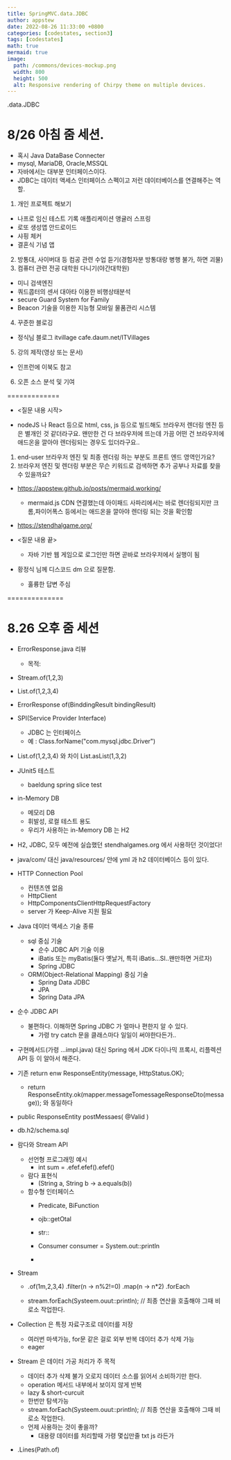 ```yaml
---
title: SpringMVC.data.JDBC
author: appstew
date: 2022-08-26 11:33:00 +0800
categories: [codestates, section3]
tags: [codestates]
math: true
mermaid: true
image:
  path: /commons/devices-mockup.png
  width: 800
  height: 500
  alt: Responsive rendering of Chirpy theme on multiple devices.
---
```


.data.JDBC

# 8/26 아침 줌 세션.

- 혹시 Java DataBase Connecter
- mysql, MariaDB, Oracle,MSSQL
- 자바에서는 대부분 인터페이스이다.
- JDBC는 데이터 액세스 인터페이스 스펙이고 저런 데이터베이스를 연결해주는 역할.

1. 개인 프로젝트 해보기
- 나프로 임신 테스트 기록 애플리케이션 앵귤러 스프링
- 로또 생성앱 안드로이드
- 샤핑 체커
- 결혼식 기념 앱
2. 방통대, 사이버대 등 컴공 관련 수업 듣기(경험자분 방통대랑 병행 불가, 하면 괴물)
3. 컴퓨터 관련 전공 대학원 다니기(야간대학원)
- 미니 검색엔진
- 쿼드콥터의 센서 대아타 이용한 비행상태분석
- secure Guard System for Family
- Beacon 기술을 이용한 지능형 모바일 물품관리 시스템
4. 꾸준한 블로깅
- 정식님 블로그 itvillage cafe.daum.net/ITVillages
5. 강의 제작(영상 또는 문서)
- 인프런에 이북도 참고
6. 오픈 소스 분석 및 기여

=============
- <질문 내용 시작>

- nodeJS 나 React 등으로 html, css, js 등으로 빌드해도 브라우저 렌더링 엔진 등은 별개인 것 같더라구요. 왠만한 건 다 브라우저에 뜨는데 가끔 어떤 건 브라우저에 애드온을 깔아야 렌더링되는 경우도 있더라구요..

1. end-user 브라우저 엔진 및 최종 렌더링 하는 부분도 프론트 엔드 영역인가요?
2. 브라우저 엔진 및 렌더링 부분은 무슨 키워드로 검색하면 추가 공부나 자료를 찾을 수 있을까요?
- https://appstew.github.io/posts/mermaid.working/
  - mermaid.js CDN 연결했는데 아이패드 사파리에서는 바로 렌더링되지만 크롬,파이어폭스 등에서는 애드온을 깔아야 렌더링 되는 것을 확인함
- https://stendhalgame.org/

- <질문 내용 끝>
  - 자바 기반 웹 게임으로 로그인만 하면 곧바로 브라우저에서 실행이 됨 

- 황정식 님께 디스코드 dm 으로 질문함.
  - 훌륭한 답변 주심

==============

# 8.26 오후 줌 세션

- ErrorResponse.java 리뷰
  - 목적:

- Stream.of(1,2,3)
- List.of(1,2,3,4)
- ErrorResponse of(BinddingResult bindingResult)

- SPI(Service Provider Interface)
  - JDBC 는 인터페이스
  - 예 : Class.forName("com.mysql.jdbc.Driver")

- List.of(1,2,3,4) 와 차이 List.asList(1,3,2)

- JUnit5 테스트
  - baeldung spring slice test

- in-Memory DB
  - 메모리 DB
  - 휘발성, 로컬 테스트 용도
  - 우리가 사용하는 in-Memory DB 는 H2

- H2, JDBC, 모두 예전에 실습했던 stendhalgames.org 에서 사용하던 것이었다!

- java/com/ 대신 java/resources/ 안에 yml 과 h2 데이터베이스 등이 있다.

- HTTP Connection Pool
  - 컨텐츠엔 없음
  - HttpClient
  - HttpComponentsClientHttpRequestFactory
  - server 가 Keep-Alive 지원 필요

- Java 데이터 액세스 기술 종류
  - sql 중심 기술
    - 순수 JDBC API 기술 이용
    - iBatis 또는 myBatis(둘다 옛날거, 특히 iBatis...SI..왠만하면 거르자)
    - Spring JDBC
  - ORM(Object-Relational Mapping) 중심 기술
    - Spring Data JDBC
    - JPA
    - Spring Data JPA

- 순수 JDBC API
  - 불편하다. 이해하면 Spring JDBC 가 얼마나 편한지 알 수 있다.
    - 가령 try catch 문을 클래스마다 일일이 써야한다든가.. 

- 구현메서드(가령 ...impl.java) 대신 Spring 에서 JDK 다이나믹 프록시, 리플렉션 API 등 이 알아서 해준다.

- 기존 return enw ResponseEntity(message, HttpStatus.OK);
  - return ResponseEntity.ok(mapper.messageTomessageResponseDto(message)); 와 동일하다

- public ResponseEntity postMessaes(
  @Valid 
)

- db.h2/schema.sql

- 람다와 Stream API
  - 선언형 프로그래밍 예시
    - int sum = .efef.efef().efef()
  - 람다 표현식
    - (String a, String b -> a.equals(b)) 
  - 함수형 인터페이스
    - Predicate<T>, BiFunction<T>

    - ojb::getOtal
    - str::
    - Consumer<String> consumer = System.out::println
    - 

- Stream
  - .of(1m\,2,3,4)
    .filter(n -> n%2!=0)
    .map(n -> n*2)
    .forEach

  - stream.forEach(Systeem.ouut::println); // 최종 연산을 호출해야 그때 비로소 작업한다.


- Collection 은 특정 자료구조로 데이터를 저장
  - 여러번 마색가능, for문 같은 걸로 외부 반복 데이터 추가 삭제 가능
  - eager
- Stream 은 데이터 가공 처리가 주 목적
  - 데이터 추가 삭제 불가 오로지 데이터 소스를 읽어서 소비하기만 한다.
  - operation 메서드 내부에서 보이지 않게 반복
  - lazy & short-curcuit
  - 한번만 탐색가능
  - stream.forEach(Systeem.ouut::println); // 최종 연산을 호출해야 그때 비로소 작업한다.
  - 언제 사용하는 것이 좋을까?
    - 대용량 데이터를 처리할때 가령 몇십만줄 txt js 라든가

- .Lines(Path.of)

